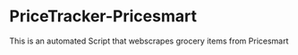 # PriceTracker-Pricesmart
This is an automated Script that webscrapes grocery items from Pricesmart
